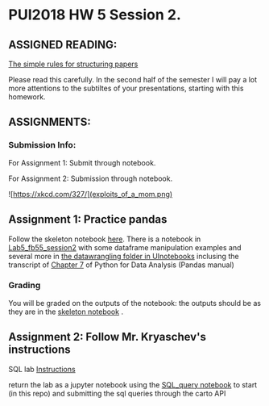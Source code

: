 # PUI2018 HW 5 Session 2.

## ASSIGNED READING:

[The simple rules for structuring papers](http://journals.plos.org/ploscompbiol/article?id=10.1371%2Fjournal.pcbi.1005619) 

Please read this carefully. In the second half of the semester I will pay a lot more attentions to the subtiltes of your presentations, starting with this homework.


## ASSIGNMENTS:

### Submission Info:

For Assignment 1: Submit through notebook.

For Assignment 2: Submission through notebook.

![https://xkcd.com/327/](exploits_of_a_mom.png)


## Assignment 1: Practice pandas

Follow the skeleton notebook [here](pandas_PLUTO_exercise_instructions.ipynb). There is a notebook in [Lab5_fb55_session2](https://github.com/fedhere/PUI2018_fb55/tree/master/Lab5_fb55_session2) with some dataframe manipulation examples and several more in [the datawrangling folder in UInotebooks](https://github.com/fedhere/UInotebooks/tree/master/dataWrangling) inclusing the transcript of [Chapter 7](https://github.com/fedhere/UInotebooks/blob/master/dataWrangling/PandasDataWrangling-Chap7.ipynb) of Python for Data Analysis (Pandas manual)
  
### Grading 

You will be graded on the outputs of the notebook: the outputs should be as they are in the [skeleton notebook](pandas_PLUTO_exercise_instructions.ipynb) . 

## Assignment 2: Follow Mr. Kryaschev's instructions
SQL lab [Instructions](https://serv.cusp.nyu.edu/~hvo/files/SQL_Lab.pdf)

return the lab as a jupyter notebook using the [SQL_query notebook](https://github.com/fedhere/PUI2018_fb55/blob/master/HW5_fb55_session2/SQL_query.ipynb) to start (in this repo) and submitting the sql queries through the carto API

